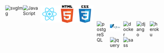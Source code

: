 <br>

[<img align="left" alt="svgImg" width="56px" src="https://img.icons8.com/color/96/000000/python.png"/>][Python Projects]


[<img align="left" alt="JavaScript" width="56px" src="https://img.icons8.com/color/96/000000/javascript.png"/>][JavaScript Projects]


<img align="left" alt="React" width="56px" src="https://raw.githubusercontent.com/github/explore/80688e429a7d4ef2fca1e82350fe8e3517d3494d/topics/react/react.png" />

<img align="left" alt="HTML5" width="56px" src="https://raw.githubusercontent.com/github/explore/80688e429a7d4ef2fca1e82350fe8e3517d3494d/topics/html/html.png" />

<img align="left" alt="CSS3" width="56px" src="https://raw.githubusercontent.com/github/explore/80688e429a7d4ef2fca1e82350fe8e3517d3494d/topics/css/css.png" />

<br>
<br>
<br>



<img align="left" alt="postgreSQL" width="32px" style="padding-left: 10px;" src="https://icongr.am/devicon/postgresql-original-wordmark.svg?size=32&color=currentColor" />

<img align="left" alt="sqlite" width="32px" style="padding-left: 10px;" src="assets/sqlite.png" />

<img align="left" alt="docker" width="32px" style="padding-left: 10px;" src="https://icongr.am/devicon/docker-original-wordmark.svg?size=32&color=currentColor" />

<img align="left" alt="django" width="32px" style="padding-left: 10px;" src="https://icongr.am/devicon/django-original.svg?size=32&color=currentColor" />

<img align="left" alt="heroku" width="32px" style="padding-left: 10px;" src="https://icongr.am/devicon/heroku-original-wordmark.svg?size=32&color=currentColor" />

<img align="left" alt="jquery" width="32px" style="padding-left: 10px;" src="https://icongr.am/devicon/jquery-original-wordmark.svg?size=32&color=currentColor" />

<img align="left" alt="" width="32px" style="padding-left: 10px;" src="https://img.icons8.com/color/48/000000/bootstrap.png"/>

<img align="left" alt="sass" width="32px" style="padding-left: 10px;" src="https://icongr.am/devicon/sass-original.svg?size=32&color=currentColor" />

<img align="left" alt="" width="32px" style="padding-left: 10px;" src="https://img.icons8.com/color/48/000000/npm.png"/>

<img align="left" alt="" width="32px" style="padding-left: 10px;" src="" />
<img align="left" alt="" width="32px" style="padding-left: 10px;" src="" />
<img align="left" alt="" width="32px" style="padding-left: 10px;" src="" />

<!-- <img align="left" alt="node js" width="32px" src="https://icongr.am/devicon/nodejs-original.svg?size=32&color=currentColor" /> -->




<!-- #### [Python Projects](https://github.com/h-griffin?tab=repositories&q=&type=&language=python)

#### [JavaScript Projects](https://github.com/h-griffin?tab=repositories&q=&type=&language=javascript) -->



[Python Projects]: https://github.com/h-griffin?tab=repositories&q=&type=&language=python
[Javascript Projects]: https://github.com/h-griffin?tab=repositories&q=&type=&language=javascript]
[linkedin]: https://www.linkedin.com/in/h-griffin/
